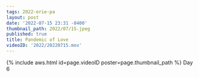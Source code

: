 ```yaml
---
tags: 2022-erie-pa
layout: post
date: '2022-07-15 23:31 -0400'
thumbnail_path: 2022/07/15.jpeg
published: true
title: Pandemic of Love
videoID: '2022/20220715.mov'
---
```


{% include aws.html id=page.videoID poster=page.thumbnail_path %}
Day 6